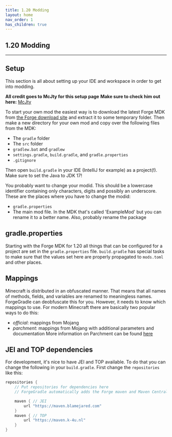 ```yaml
---
title: 1.20 Modding
layout: home
nav_order: 1
has_children: true
---
```


## 1.20 Modding

---

## Setup

This section is all about setting up your IDE and workspace in order to get into modding.

**All credit goes to McJty for this setup page**
**Make sure to check him out here:** [McJty](https://mcjty.eu/)

To start your own mod the easiest way is to download the latest Forge MDK from [the Forge download site](https://files.minecraftforge.net/net/minecraftforge/forge/) and extract it to some temporary folder. Then make a new directory for your own mod and copy over the following files from the MDK:

- The `gradle` folder
- The `src` folder
- `gradlew.bat` and `gradlew`
- `settings.gradle`, `build.gradle`, and `gradle.properties`
- `.gitignore`

Then open `build.gradle` in your IDE (IntelliJ for example) as a project(!). Make sure to set the Java to JDK 17!

You probably want to change your modid. This should be a lowercase identifier containing only characters, digits and possibly an underscore. These are the places where you have to change the modid:

- `gradle.properties`
- The main mod file. In the MDK that's called 'ExampleMod' but you can rename it to a better name. Also, probably rename the package

## gradle.properties

Starting with the Forge MDK for 1.20 all things that can be configured for a project are set in the `gradle.properties` file. `build.gradle` has special tasks to make sure that the values set here are properly propagated to `mods.toml` and other places.

## Mappings

Minecraft is distributed in an obfuscated manner. That means that all names of methods, fields, and variables are renamed to meaningless names. ForgeGradle can deobfuscate this for you. However, it needs to know which mappings to use. For modern Minecraft there are basically two popular ways to do this:

- _official_: mappings from Mojang
- _parchment_: mappings from Mojang with additional parameters and documentation
  More information on Parchment can be found [here](https://parchmentmc.org/docs/getting-started)

## JEI and TOP dependencies

For development, it's nice to have JEI and TOP available. To do that you can change the following in your `build.gradle`. First change the `repositories` like this:

```build.gradle
repositories {
    // Put repositories for dependencies here
    // ForgeGradle automatically adds the Forge maven and Maven Central for you

    maven { // JEI
        url "https://maven.blamejared.com"
    }
    maven { // TOP
        url "https://maven.k-4u.nl"
    }
}
```

[^1]: [It can take up to 10 minutes for changes to your site to publish after you push the changes to GitHub](https://docs.github.com/en/pages/setting-up-a-github-pages-site-with-jekyll/creating-a-github-pages-site-with-jekyll#creating-your-site).

[Just the Docs]: https://just-the-docs.github.io/just-the-docs/
[GitHub Pages]: https://docs.github.com/en/pages
[README]: https://github.com/just-the-docs/just-the-docs-template/blob/main/README.md
[Jekyll]: https://jekyllrb.com
[GitHub Pages / Actions workflow]: https://github.blog/changelog/2022-07-27-github-pages-custom-github-actions-workflows-beta/
[use this template]: https://github.com/just-the-docs/just-the-docs-template/generate
